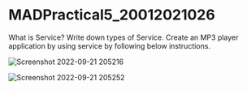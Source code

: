 # MADPractical5_20012021026
What is Service? Write down types of Service. Create an MP3 player application by using service by following below instructions.


![Screenshot 2022-09-21 205216](https://user-images.githubusercontent.com/79136705/191546313-a50b3270-5f1d-48cf-9952-7f1a98e81fd6.png)


![Screenshot 2022-09-21 205252](https://user-images.githubusercontent.com/79136705/191546342-47feefe9-d1d2-4630-814c-d4bc89249cf2.png)
